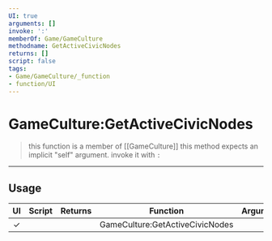 ```yaml
---
UI: true
arguments: []
invoke: ':'
memberOf: Game/GameCulture
methodname: GetActiveCivicNodes
returns: []
script: false
tags:
- Game/GameCulture/_function
- function/UI
---
```

# GameCulture:GetActiveCivicNodes
> this function is a member of [[GameCulture]]
> this method expects an implicit "self" argument. invoke it with `:`
-----
## Usage
|  UI | Script | Returns | Function | Arguments |
|:---:|:------:|-------:|:--------:|:---------|
|✓| ||GameCulture:GetActiveCivicNodes||
